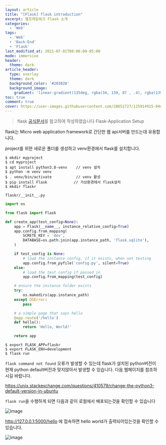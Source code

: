 ```yaml
---
layout: article
title: "[Flask] flask introduction"
excerpt: 웹프레임워크 Flask 소개
categories:
  - 'Web'
tags:
  - 'Web'
  - 'Back-End'
  - 'Flask'
last_modified_at: 2021-07-01T08:06:00-05:00
mode: immersive
header:
  theme: dark
article_header:
  type: overlay
  theme: dark
  background_color: '#203028'
  background_image:
    gradient: 'linear-gradient(135deg, rgba(34, 139, 87 , .4), rgba(139, 34, 139, .4))'
toc: true
comment: true
cover: https://user-images.githubusercontent.com/28651727/125914915-94dc9590-89a7-44a1-8162-d7c82bd08c1e.png
---
```


> flask [공식문서](https://flask.palletsprojects.com/)를 참고하여 작성하였습니다
Flask-Application Setup

flask는 Micro web application framework로 간단한 웹 api서버를 만드는데 유용합니다.

project를 위한 새로운 폴더를 생성하고 venv환경에서 flask를 설치합니다.

```
$ mkdir myproject
$ cd myproject
$ apt install python3.8-venv    // venv 설치
$ python -m venv venv          
$ . venv/bin/activate           // venv 활성
$ pip install Flask            // 가상환경에서 flask설치 
$ mkdir flaskr
```

`flaskr/__init__.py`

```python
import os

from flask import Flask

def create_app(test_config=None):
    app = Flask(__name__, instance_relative_config=True)
    app.config.from_mapping(
        SCRETE_KEY = 'dev',
        DATABASE=os.path.join(app.instance_path, 'flask.sqlite'),
    )

    if test_config is None:
        # load the instance config, if it exists, when not testing
        app.config.from_pyfile('config.py', silent=True)
    else:
        # load the test config if passed in
        app.config.from_mapping(test_config)

    # ensure the instance folder exists
    try:
        os.makedirs(app.instance_path)
    except OSError:
        pass

    # a simple page that says hello
    @app.route('/hello')
    def hello():
        return 'Hello, World!'

    return app
```

```
$ export FLASK_APP=flaskr
$ export FLASK_ENV=development
$ flask run
```

`flask command not found` 오류가 발생할 수 있는데 flask가 설치된 python버전이 현재 python default버전과 맞지않아서 발생할 수 있습니다. 다음 웹페이지를 참조하시길 바랍니다.

https://unix.stackexchange.com/questions/410579/change-the-python3-default-version-in-ubuntu

`flask run`을 수행하게 되면 다음과 같이 로컬에서 배포되는것을 확인할 수 있습니다

![image](https://user-images.githubusercontent.com/28651727/125914033-13fbc8a6-531e-4e32-bd6e-25b14bd3f076.png)

http://127.0.0.1:5000/hello 에 접속하면 hello world가 출력되어있는것을 확인할 수 있습니다. 

![image](https://user-images.githubusercontent.com/28651727/125914703-a3c2217e-59e9-4686-b377-94323473018e.png)